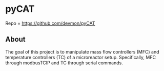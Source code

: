 # pyCAT
Repo = https://github.com/devmon/pyCAT

## About
The goal of this project is to manipulate mass flow controllers (MFC) and temperature controllers (TC) of a microreactor setup. Specifically, MFC through modbusTCIP and TC through serial commands.